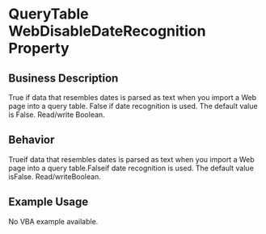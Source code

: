 # QueryTable WebDisableDateRecognition Property

## Business Description
True if data that resembles dates is parsed as text when you import a Web page into a query table. False if date recognition is used. The default value is False. Read/write Boolean.

## Behavior
Trueif data that resembles dates is parsed as text when you import a Web page into a query table.Falseif date recognition is used. The default value isFalse. Read/writeBoolean.

## Example Usage
No VBA example available.